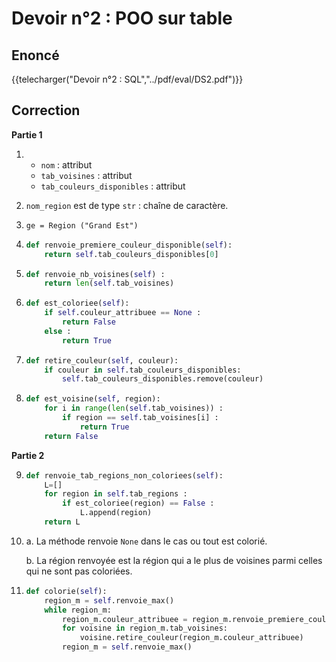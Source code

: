 
# Devoir n°2 : POO sur table

## Enoncé 

{{telecharger("Devoir n°2 : SQL","../pdf/eval/DS2.pdf")}}

## Correction 

**Partie 1**  


1.  
    - `nom` : attribut  
    - `tab_voisines` : attribut  
    - `tab_couleurs_disponibles` : attribut


2. `nom_region` est de type `str` : chaîne de caractère.

3.  `ge = Region ("Grand Est")`

4.  
    ```python
    def renvoie_premiere_couleur_disponible(self): 
        return self.tab_couleurs_disponibles[0]
    ```

5.  
    ```python
    def renvoie_nb_voisines(self) :
        return len(self.tab_voisines)
    ```

6.  
    ```python
    def est_coloriee(self): 
        if self.couleur_attribuee == None :
            return False
        else :
            return True
    ```

7.  
    ```python
    def retire_couleur(self, couleur):
        if couleur in self.tab_couleurs_disponibles:
            self.tab_couleurs_disponibles.remove(couleur)
    ```

8.  
    ```python
    def est_voisine(self, region):
        for i in range(len(self.tab_voisines)) :
            if region == self.tab_voisines[i] :
                return True
        return False
    ```


**Partie 2**  

9.  
    ```python
    def renvoie_tab_regions_non_coloriees(self): 
        L=[]
        for region in self.tab_regions :
            if est_coloriee(region) == False :
                L.append(region)
        return L
    ```

10. a. La méthode renvoie `None` dans le cas ou tout est colorié.

    b. La région renvoyée est la région qui a le plus de voisines parmi celles qui ne sont pas coloriées.


11.  
    ```python
    def colorie(self):
        region_m = self.renvoie_max()
        while region_m:
            region_m.couleur_attribuee = region_m.renvoie_premiere_couleur_disponible()
            for voisine in region_m.tab_voisines:
                voisine.retire_couleur(region_m.couleur_attribuee)
            region_m = self.renvoie_max()
    ```